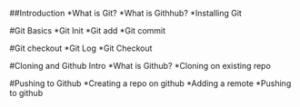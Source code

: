 ##Introduction
*What is Git?
*What is Githhub?
*Installing  Git

#Git Basics
*Git Init
*Git add
*Git commit

#Git checkout
*Git Log
*Git Checkout

#Cloning and Github Intro
*What is Github?
*Cloning on existing repo

#Pushing to Github
*Creating a repo on github
*Adding a remote
*Pushing to github